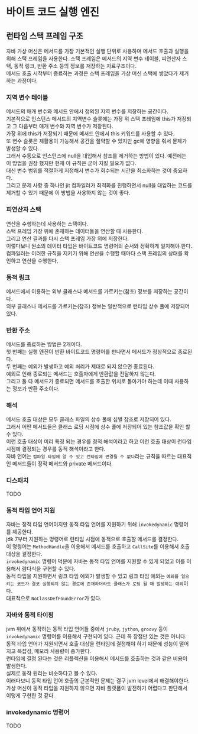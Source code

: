 # 바이트 코드 실행 엔진

## 런타임 스택 프레임 구조

자바 가상 머신은 메서드를 가장 기본적인 실행 단위로 사용하며 메서드 호출과 실행을 위해 스택 프레임을 사용한다.
스택 프레임은 메서드의 지역 변수 테이블, 피연산자 스택, 동적 링크, 반환 주소 등의 정보를 저장하는 자료구조이다.  
메서드 호출 시작부터 종료하는 과정은 스택 프레임을 가상 머신 스택에 쌓았다가 제거하는 과정이다.

### 지역 변수 테이블

메서드의 매개 변수와 메서드 안에서 정의된 지역 변수를 저장하는 공간이다.  
기본적으로 인스턴스 메서드의 지역변수 슬롯에는 가장 위 스택 프레임에 this가 저장되고 그 다음부터 매개 변수와 지역 변수가 저장된다.  
가장 위에 this가 저장되기 때문에 메서드 안에서 this 키워드를 사용할 수 있다.  
또 변수 슬롯은 재활용이 가능해서 공간을 절약할 수 있지만 gc에 영향을 줘서 문제가 발생할 수 있다.  
그래서 수동으로 인스턴스에 null을 대입해서 참조를 제거하는 방법이 있다.
예전에는 이 방법을 권장 했지만 현재 이 규칙은 굳이 지킬 필요가 없다.  
대신 변수 범위를 적절하게 지정해서 변수가 회수되는 시간을 최소화하는 것이 중요하다.  
그리고 문제 사항 중 하나인 jit 컴파일러가 최적화를 진행하면서 null을 대입하는 코드를 제거할 수 있기 때문에 이 방법을 사용하지 않는 것이 좋다.

### 피연산자 스택

연산을 수행하는데 사용하는 스택이다.  
스택 프레임 가장 위에 존재하는 데이터들을 연산할 때 사용한다.  
그리고 연산 결과를 다시 스택 프레임 가장 위에 저장한다.  
이렇다보니 원소의 데이터 타입은 바이트코드 명령어의 순서와 정확하게 일치해야 한다.  
컴파일러는 이러한 규칙을 지키기 위해 연산을 수행할 때마다 스택 프레임의 상태를 확인하고 연산을 수행한다.

### 동적 링크

메서드에서 이용하는 외부 클래스나 메서드를 가르키는(참조) 정보를 저장하는 공간이다.  
외부 클래스나 메서드를 가르키는(참조) 정보는 일반적으로 런타임 상수 풀에 저장되어 있다.

### 반환 주소

메서드를 종료하는 방법은 2개이다.  
첫 번째는 실행 엔진이 반환 바이트코드 명령어를 만나면서 메서드가 정상적으로 종료된다.  
두 번째는 예외가 발생하고 예외 처리가 제대로 되지 않으면 종료된다.    
예외로 인해 종료되는 메서드는 호출자에게 반환값을 전달하지 않는다.  
그리고 둘 다 메서드가 종료되면 메서드를 호출한 위치로 돌아가야 하는데 이때 사용하는 정보가 반환 주소이다.  

### 해석

메서드 호출 대상은 모두 클래스 파일의 상수 풀에 심벌 참조로 저장되어 있다.  
그래서 어떤 메서드들은 클래스 로딩 시점에 상수 풀에 저장되어 있는 참조값을 확인 할 수 있다.  
이런 호출 대상이 미리 특정 되는 경우를 정적 해석이라고 하고 이런 호출 대상이 런타임 시점에 결정되는 경우를 동적 해석이라고 한다.  
자바 언어는 `컴파일 타임에 알 수 있고 런타임에 변경될 수 없다`라는 규칙을 따르는 대표적인 메서드들이 정적 메서드와 private 메서드이다.    

### 디스패치 

TODO

### 동적 타입 언어 지원

자바는 정적 타입 언어이지만 동적 타입 언어를 지원하기 위해 `invokedynamic` 명령어를 제공한다.  
jdk 7부터 지원하는 명령어로 런타임 시점에 동적으로 호출할 메서드를 결정한다.  
이 명령어는 `MethodHandle`을 이용해서 메서드를 호출하고 `CallSite`를 이용해서 호출 대상을 결정한다.  
`invokedynamic` 명령어 덕분에 자바는 동적 타입 언어를 지원할 수 있게 되었고 이를 이용해서 람다식을 구현할 수 있다.   
동적 타입을 지원하면서 링크 타임 예외가 발생할 수 있고 링크 타임 예외는 `예외를 일으키는 코드가 결코 실행되지 않는 경로에 존재하더라도 클래스가 로딩 될 때 발생하는 예외`이다.  
대표적으로 `NoClassDefFoundError`가 있다.  

### 자바와 동적 타이핑

jvm 위에서 동작하는 동적 타입 언어들 중에서 `jruby`, `jython`, `groovy` 등이 `invokedynamic` 명령어를 이용해서 구현되어 있다.
근데 꼭 장점만 있는 것은 아니다.  
동적 타입 언어가 지원되면서 호출 대상을 런타임에 결정해야 하기 때문에 성능이 떨어지고 복잡성, 메모리 사용량이 증가한다.  
런타임에 결정 된다는 것은 리플렉션을 이용해서 메서드를 호출하는 것과 같은 비용이 발생한다.  
실제로 동작 원리는 비슷하다고 볼 수 있다.  
이러다보니 동적 타입 언어 호출의 근본적인 문제는 결구 jvm level에서 해결해야한다.  
가상 머신이 동적 타입을 지원하지 않으면 자바 플랫폼이 발전하기 어렵다고 판단해서 이렇게 구현한 것 같다.  

### invokedynamic 명령어

TODO